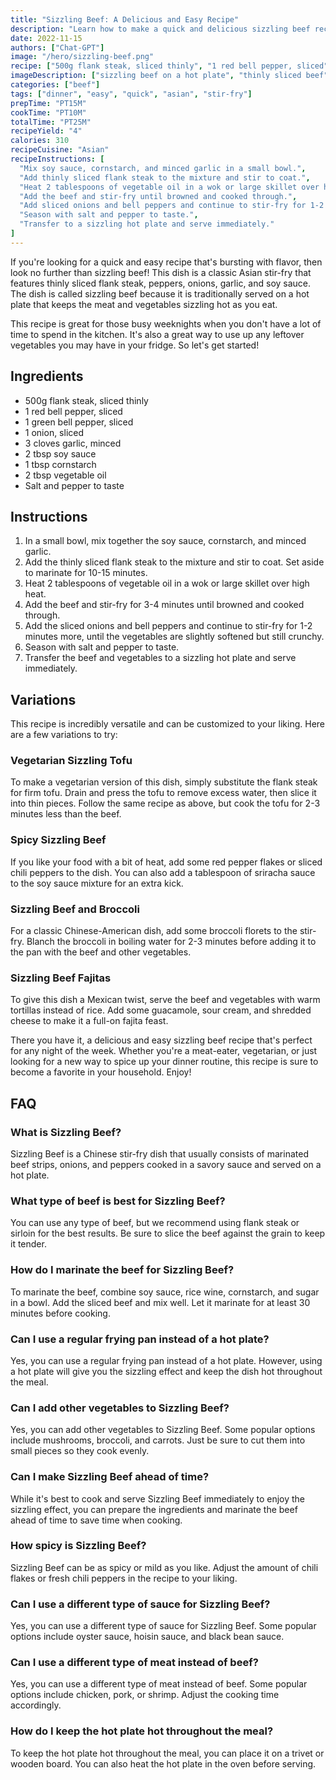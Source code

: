 ```yaml
---
title: "Sizzling Beef: A Delicious and Easy Recipe"
description: "Learn how to make a quick and delicious sizzling beef recipe at home with this easy-to-follow guide."
date: 2022-11-15
authors: ["Chat-GPT"]
image: "/hero/sizzling-beef.png"
recipe: ["500g flank steak, sliced thinly", "1 red bell pepper, sliced", "1 green bell pepper, sliced", "1 onion, sliced", "3 cloves garlic, minced", "2 tbsp soy sauce", "1 tbsp cornstarch", "2 tbsp vegetable oil", "Salt and pepper to taste"]
imageDescription: ["sizzling beef on a hot plate", "thinly sliced beef", "peppers and onions", "a sizzling hot plate"]
categories: ["beef"]
tags: ["dinner", "easy", "quick", "asian", "stir-fry"]
prepTime: "PT15M"
cookTime: "PT10M"
totalTime: "PT25M"
recipeYield: "4"
calories: 310
recipeCuisine: "Asian"
recipeInstructions: [
  "Mix soy sauce, cornstarch, and minced garlic in a small bowl.",
  "Add thinly sliced flank steak to the mixture and stir to coat.",
  "Heat 2 tablespoons of vegetable oil in a wok or large skillet over high heat.",
  "Add the beef and stir-fry until browned and cooked through.",
  "Add sliced onions and bell peppers and continue to stir-fry for 1-2 minutes more.",
  "Season with salt and pepper to taste.",
  "Transfer to a sizzling hot plate and serve immediately."
]
---
```


If you're looking for a quick and easy recipe that's bursting with flavor, then look no further than sizzling beef! This dish is a classic Asian stir-fry that features thinly sliced flank steak, peppers, onions, garlic, and soy sauce. The dish is called sizzling beef because it is traditionally served on a hot plate that keeps the meat and vegetables sizzling hot as you eat.

This recipe is great for those busy weeknights when you don't have a lot of time to spend in the kitchen. It's also a great way to use up any leftover vegetables you may have in your fridge. So let's get started!

## Ingredients

- 500g flank steak, sliced thinly
- 1 red bell pepper, sliced
- 1 green bell pepper, sliced
- 1 onion, sliced
- 3 cloves garlic, minced
- 2 tbsp soy sauce
- 1 tbsp cornstarch
- 2 tbsp vegetable oil
- Salt and pepper to taste

## Instructions

1. In a small bowl, mix together the soy sauce, cornstarch, and minced garlic.
2. Add the thinly sliced flank steak to the mixture and stir to coat. Set aside to marinate for 10-15 minutes.
3. Heat 2 tablespoons of vegetable oil in a wok or large skillet over high heat.
4. Add the beef and stir-fry for 3-4 minutes until browned and cooked through.
5. Add the sliced onions and bell peppers and continue to stir-fry for 1-2 minutes more, until the vegetables are slightly softened but still crunchy.
6. Season with salt and pepper to taste.
7. Transfer the beef and vegetables to a sizzling hot plate and serve immediately.

## Variations

This recipe is incredibly versatile and can be customized to your liking. Here are a few variations to try:

### Vegetarian Sizzling Tofu

To make a vegetarian version of this dish, simply substitute the flank steak for firm tofu. Drain and press the tofu to remove excess water, then slice it into thin pieces. Follow the same recipe as above, but cook the tofu for 2-3 minutes less than the beef.

### Spicy Sizzling Beef

If you like your food with a bit of heat, add some red pepper flakes or sliced chili peppers to the dish. You can also add a tablespoon of sriracha sauce to the soy sauce mixture for an extra kick.

### Sizzling Beef and Broccoli

For a classic Chinese-American dish, add some broccoli florets to the stir-fry. Blanch the broccoli in boiling water for 2-3 minutes before adding it to the pan with the beef and other vegetables.

### Sizzling Beef Fajitas

To give this dish a Mexican twist, serve the beef and vegetables with warm tortillas instead of rice. Add some guacamole, sour cream, and shredded cheese to make it a full-on fajita feast.

There you have it, a delicious and easy sizzling beef recipe that's perfect for any night of the week. Whether you're a meat-eater, vegetarian, or just looking for a new way to spice up your dinner routine, this recipe is sure to become a favorite in your household. Enjoy!

## FAQ

### What is Sizzling Beef?

Sizzling Beef is a Chinese stir-fry dish that usually consists of marinated beef strips, onions, and peppers cooked in a savory sauce and served on a hot plate.

### What type of beef is best for Sizzling Beef?

You can use any type of beef, but we recommend using flank steak or sirloin for the best results. Be sure to slice the beef against the grain to keep it tender.

### How do I marinate the beef for Sizzling Beef?

To marinate the beef, combine soy sauce, rice wine, cornstarch, and sugar in a bowl. Add the sliced beef and mix well. Let it marinate for at least 30 minutes before cooking.

### Can I use a regular frying pan instead of a hot plate?

Yes, you can use a regular frying pan instead of a hot plate. However, using a hot plate will give you the sizzling effect and keep the dish hot throughout the meal.

### Can I add other vegetables to Sizzling Beef?

Yes, you can add other vegetables to Sizzling Beef. Some popular options include mushrooms, broccoli, and carrots. Just be sure to cut them into small pieces so they cook evenly.

### Can I make Sizzling Beef ahead of time?

While it's best to cook and serve Sizzling Beef immediately to enjoy the sizzling effect, you can prepare the ingredients and marinate the beef ahead of time to save time when cooking.

### How spicy is Sizzling Beef?

Sizzling Beef can be as spicy or mild as you like. Adjust the amount of chili flakes or fresh chili peppers in the recipe to your liking.

### Can I use a different type of sauce for Sizzling Beef?

Yes, you can use a different type of sauce for Sizzling Beef. Some popular options include oyster sauce, hoisin sauce, and black bean sauce.

### Can I use a different type of meat instead of beef?

Yes, you can use a different type of meat instead of beef. Some popular options include chicken, pork, or shrimp. Adjust the cooking time accordingly.

### How do I keep the hot plate hot throughout the meal?

To keep the hot plate hot throughout the meal, you can place it on a trivet or wooden board. You can also heat the hot plate in the oven before serving.